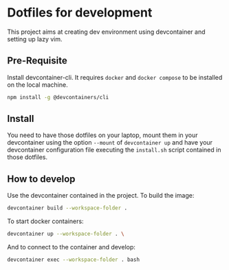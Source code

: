 # Dotfiles for development

This project aims at creating dev environment using devcontainer and setting up lazy vim. 

## Pre-Requisite
Install devcontainer-cli. It requires `docker` and `docker compose` to be installed on the local machine.
```bash
npm install -g @devcontainers/cli
```

## Install

You need to have those dotfiles on your laptop, mount them in your devcontainer using the option `--mount` of `devcontainer up` and have your devcontainer configuration file executing the `install.sh` script contained in those dotfiles.

## How to develop

Use the devcontainer contained in the project. To build the image:
```bash
devcontainer build --workspace-folder .
```
To start docker containers:
```bash
devcontainer up --workspace-folder . \
```
And to connect to the container and develop:
```bash
devcontainer exec --workspace-folder . bash
```

